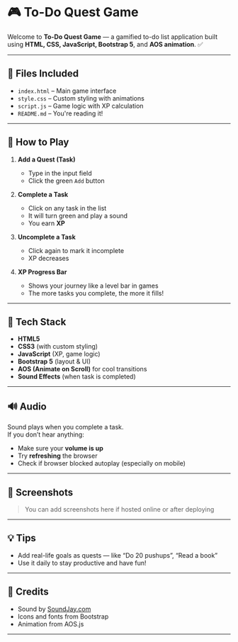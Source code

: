 # 🎮 To-Do Quest Game

Welcome to **To-Do Quest Game** — a gamified to-do list application built using **HTML, CSS, JavaScript, Bootstrap 5**, and **AOS animation**. ✅

---

## 📁 Files Included

- `index.html` – Main game interface
- `style.css` – Custom styling with animations
- `script.js` – Game logic with XP calculation
- `README.md` – You're reading it!

---

## 📖 How to Play

1. **Add a Quest (Task)**
   - Type in the input field
   - Click the green `Add` button

2. **Complete a Task**
   - Click on any task in the list
   - It will turn green and play a sound
   - You earn **XP**

3. **Uncomplete a Task**
   - Click again to mark it incomplete
   - XP decreases

4. **XP Progress Bar**
   - Shows your journey like a level bar in games
   - The more tasks you complete, the more it fills!

---

## 🎨 Tech Stack

- **HTML5**
- **CSS3** (with custom styling)
- **JavaScript** (XP, game logic)
- **Bootstrap 5** (layout & UI)
- **AOS (Animate on Scroll)** for cool transitions
- **Sound Effects** (when task is completed)

---

## 🔊 Audio

Sound plays when you complete a task.  
If you don’t hear anything:
- Make sure your **volume is up**
- Try **refreshing** the browser
- Check if browser blocked autoplay (especially on mobile)

---

## 📸 Screenshots

> You can add screenshots here if hosted online or after deploying

---

## 💡 Tips

- Add real-life goals as quests — like “Do 20 pushups”, “Read a book”
- Use it daily to stay productive and have fun!

---

## 🤝 Credits

- Sound by [SoundJay.com](https://www.soundjay.com/)
- Icons and fonts from Bootstrap
- Animation from AOS.js

---



